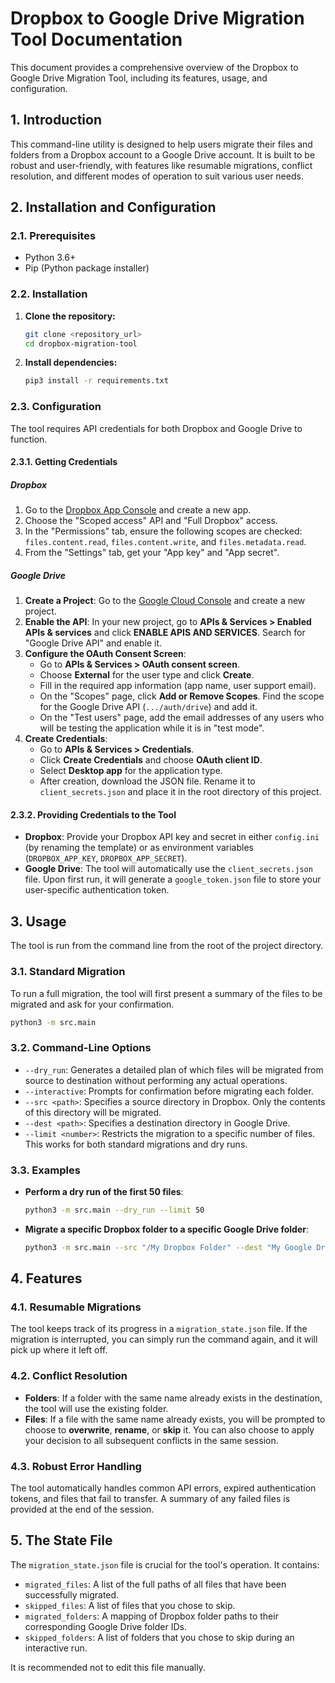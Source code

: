 # Dropbox to Google Drive Migration Tool Documentation

This document provides a comprehensive overview of the Dropbox to Google Drive Migration Tool, including its features, usage, and configuration.

## 1. Introduction

This command-line utility is designed to help users migrate their files and folders from a Dropbox account to a Google Drive account. It is built to be robust and user-friendly, with features like resumable migrations, conflict resolution, and different modes of operation to suit various user needs.

## 2. Installation and Configuration

### 2.1. Prerequisites

*   Python 3.6+
*   Pip (Python package installer)

### 2.2. Installation

1.  **Clone the repository:**
    ```bash
    git clone <repository_url>
    cd dropbox-migration-tool
    ```

2.  **Install dependencies:**
    ```bash
    pip3 install -r requirements.txt
    ```

### 2.3. Configuration

The tool requires API credentials for both Dropbox and Google Drive to function.

#### 2.3.1. Getting Credentials

##### Dropbox
1. Go to the [Dropbox App Console](https://www.dropbox.com/developers/apps) and create a new app.
2. Choose the "Scoped access" API and "Full Dropbox" access.
3. In the "Permissions" tab, ensure the following scopes are checked: `files.content.read`, `files.content.write`, and `files.metadata.read`.
4. From the "Settings" tab, get your "App key" and "App secret".

##### Google Drive
1.  **Create a Project**: Go to the [Google Cloud Console](https://console.cloud.google.com/) and create a new project.
2.  **Enable the API**: In your new project, go to **APIs & Services > Enabled APIs & services** and click **ENABLE APIS AND SERVICES**. Search for "Google Drive API" and enable it.
3.  **Configure the OAuth Consent Screen**:
    - Go to **APIs & Services > OAuth consent screen**.
    - Choose **External** for the user type and click **Create**.
    - Fill in the required app information (app name, user support email).
    - On the "Scopes" page, click **Add or Remove Scopes**. Find the scope for the Google Drive API (`.../auth/drive`) and add it.
    - On the "Test users" page, add the email addresses of any users who will be testing the application while it is in "test mode".
4.  **Create Credentials**:
    - Go to **APIs & Services > Credentials**.
    - Click **Create Credentials** and choose **OAuth client ID**.
    - Select **Desktop app** for the application type.
    - After creation, download the JSON file. Rename it to `client_secrets.json` and place it in the root directory of this project.

#### 2.3.2. Providing Credentials to the Tool

*   **Dropbox**: Provide your Dropbox API key and secret in either `config.ini` (by renaming the template) or as environment variables (`DROPBOX_APP_KEY`, `DROPBOX_APP_SECRET`).
*   **Google Drive**: The tool will automatically use the `client_secrets.json` file. Upon first run, it will generate a `google_token.json` file to store your user-specific authentication token.

## 3. Usage

The tool is run from the command line from the root of the project directory.

### 3.1. Standard Migration

To run a full migration, the tool will first present a summary of the files to be migrated and ask for your confirmation.

```bash
python3 -m src.main
```

### 3.2. Command-Line Options

*   `--dry_run`: Generates a detailed plan of which files will be migrated from source to destination without performing any actual operations.
*   `--interactive`: Prompts for confirmation before migrating each folder.
*   `--src <path>`: Specifies a source directory in Dropbox. Only the contents of this directory will be migrated.
*   `--dest <path>`: Specifies a destination directory in Google Drive.
*   `--limit <number>`: Restricts the migration to a specific number of files. This works for both standard migrations and dry runs.

### 3.3. Examples

*   **Perform a dry run of the first 50 files**:
    ```bash
    python3 -m src.main --dry_run --limit 50
    ```
*   **Migrate a specific Dropbox folder to a specific Google Drive folder**:
    ```bash
    python3 -m src.main --src "/My Dropbox Folder" --dest "My Google Drive Folder/Backup"
    ```

## 4. Features

### 4.1. Resumable Migrations

The tool keeps track of its progress in a `migration_state.json` file. If the migration is interrupted, you can simply run the command again, and it will pick up where it left off.

### 4.2. Conflict Resolution

*   **Folders**: If a folder with the same name already exists in the destination, the tool will use the existing folder.
*   **Files**: If a file with the same name already exists, you will be prompted to choose to **overwrite**, **rename**, or **skip** it. You can also choose to apply your decision to all subsequent conflicts in the same session.

### 4.3. Robust Error Handling

The tool automatically handles common API errors, expired authentication tokens, and files that fail to transfer. A summary of any failed files is provided at the end of the session.

## 5. The State File

The `migration_state.json` file is crucial for the tool's operation. It contains:

*   `migrated_files`: A list of the full paths of all files that have been successfully migrated.
*   `skipped_files`: A list of files that you chose to skip.
*   `migrated_folders`: A mapping of Dropbox folder paths to their corresponding Google Drive folder IDs.
*   `skipped_folders`: A list of folders that you chose to skip during an interactive run.

It is recommended not to edit this file manually.